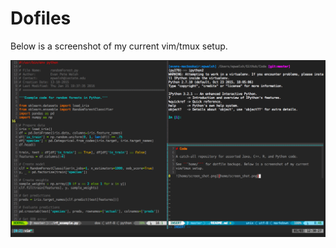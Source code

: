 # Dofiles

Below is a screenshot of my current vim/tmux setup.

![screen_shot.png](screen_shot.png)
